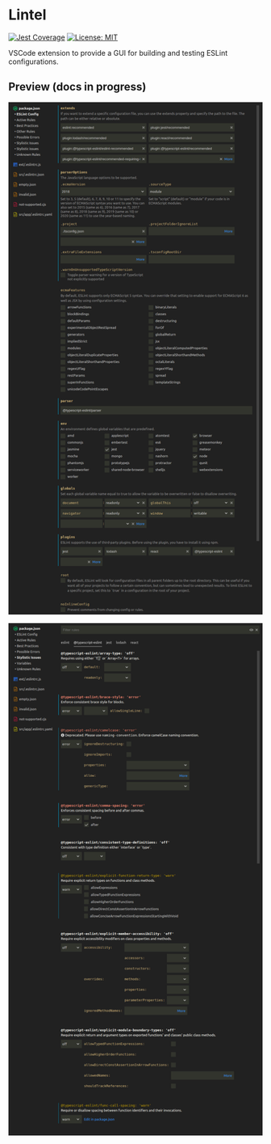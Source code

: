 # Lintel

[![Jest Coverage](https://img.shields.io/badge/coverage-98.63%25-green)]()
[![License: MIT](https://img.shields.io/badge/License-MIT-yellow.svg)](https://opensource.org/licenses/MIT)

VSCode extension to provide a GUI for building and testing ESLint configurations.

## Preview (docs in progress)

![Configuration](docs/config.png)

![Rules](docs/rules.png)
